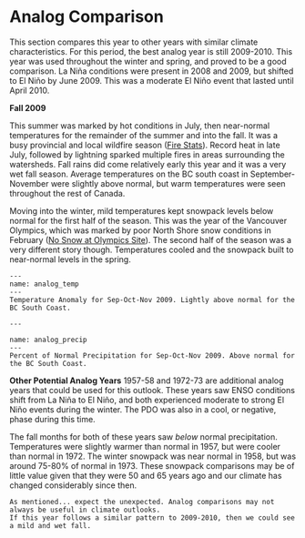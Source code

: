# Analog Comparison

This section compares this year to other years with similar climate characteristics. For this period, the best analog year is still 2009-2010. This year was used throughout the winter and spring, and proved to be a good comparison. La Niña conditions were present in 2008 and 2009, but shifted to El Niño by June 2009. This was a moderate El Niño event that lasted until April 2010. 

**Fall 2009**

This summer was marked by hot conditions in July, then near-normal temperatures for the remainder of the summer and into the fall. It was a busy provincial and local wildfire season ([Fire Stats](https://www2.gov.bc.ca/gov/content/safety/wildfire-status/about-bcws/wildfire-history/wildfire-season-summary)). Record heat in late July, followed by lightning sparked multiple fires in areas surrounding the watersheds. Fall rains did come relatively early this year and it was a very wet fall season. Average temperatures on the BC south coast in September-November were slightly above normal, but warm temperatures were seen throughout the rest of Canada.

Moving into the winter, mild temperatures kept snowpack levels below normal for the first half of the season. This was the year of the Vancouver Olympics, which was marked by poor North Shore snow conditions in February ([No Snow at Olympics Site](https://www.cbc.ca/news/canada/british-columbia/no-snow-at-olympic-site-leaves-vanoc-scrambling-1.918004)). The second half of the season was a very different story though. Temperatures cooled and the snowpack built to near-normal levels in the spring. 

```{figure} img/era5_temp.png
---
name: analog_temp
---
Temperature Anomaly for Sep-Oct-Nov 2009. Lightly above normal for the BC South Coast. 
```

```{figure} img/era5_precip.png
---

name: analog_precip
---
Percent of Normal Precipitation for Sep-Oct-Nov 2009. Above normal for the BC South Coast. 
```

**Other Potential Analog Years**
1957-58 and 1972-73 are additional analog years that could be used for this outlook. These years saw ENSO conditions shift from La Niña to El Niño, and both experienced moderate to strong El Niño events during the winter. The PDO was also in a cool, or negative, phase during this time. 

The fall months for both of these years saw *below* normal precipitation. Temperatures were slightly warmer than normal in 1957, but were cooler than normal in 1972. The winter snowpack was near normal in 1958, but was around 75-80% of normal in 1973. These snowpack comparisons may be of little value given that they were 50 and 65 years ago and our climate has changed considerably since then. 

```{admonition} Analog Summary
As mentioned... expect the unexpected. Analog comparisons may not always be useful in climate outlooks.
If this year follows a similar pattern to 2009-2010, then we could see a mild and wet fall.  
```